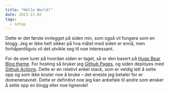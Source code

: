 ```yaml
---
title: "Hello World!"
date: 2023-11-02
tags:
  - setup
---
```


Dette er det første innlegget på siden min, som også vil fungere som en blogg. Jeg er ikke helt sikker på hva målet med siden er ennå, men forhåpentligvis vil det utvikle seg til noe interessant.

For de som lurer på hvordan siden er laget, så er den basert på [Hugo Bear Blog theme](https://github.com/janraasch/hugo-bearblog/). For hosting så bruker jeg [Github Pages](https://pages.github.com/), og siden deployes med [Github Actions](https://github.com/features/actions). Dette er en relativt enkel stack, som er veldig lett å sette opp og som ikke koster noe å bruke – det eneste jeg betaler for er domenenavnet. Dette er definitivt noe jeg kan anbefale til andre som ønsker å sette opp en blogg eller noe lignende!
